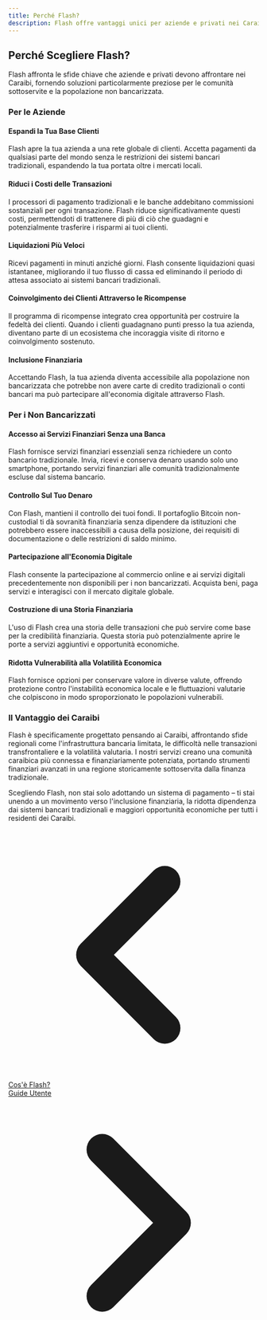 ```yaml
---
title: Perché Flash?
description: Flash offre vantaggi unici per aziende e privati nei Caraibi, particolarmente per la popolazione non bancarizzata.
---
```


## Perché Scegliere Flash?

Flash affronta le sfide chiave che aziende e privati devono affrontare nei Caraibi, fornendo soluzioni particolarmente preziose per le comunità sottoservite e la popolazione non bancarizzata.

### Per le Aziende

#### Espandi la Tua Base Clienti
Flash apre la tua azienda a una rete globale di clienti. Accetta pagamenti da qualsiasi parte del mondo senza le restrizioni dei sistemi bancari tradizionali, espandendo la tua portata oltre i mercati locali.

#### Riduci i Costi delle Transazioni
I processori di pagamento tradizionali e le banche addebitano commissioni sostanziali per ogni transazione. Flash riduce significativamente questi costi, permettendoti di trattenere di più di ciò che guadagni e potenzialmente trasferire i risparmi ai tuoi clienti.

#### Liquidazioni Più Veloci
Ricevi pagamenti in minuti anziché giorni. Flash consente liquidazioni quasi istantanee, migliorando il tuo flusso di cassa ed eliminando il periodo di attesa associato ai sistemi bancari tradizionali.

#### Coinvolgimento dei Clienti Attraverso le Ricompense
Il programma di ricompense integrato crea opportunità per costruire la fedeltà dei clienti. Quando i clienti guadagnano punti presso la tua azienda, diventano parte di un ecosistema che incoraggia visite di ritorno e coinvolgimento sostenuto.

#### Inclusione Finanziaria
Accettando Flash, la tua azienda diventa accessibile alla popolazione non bancarizzata che potrebbe non avere carte di credito tradizionali o conti bancari ma può partecipare all'economia digitale attraverso Flash.

### Per i Non Bancarizzati

#### Accesso ai Servizi Finanziari Senza una Banca
Flash fornisce servizi finanziari essenziali senza richiedere un conto bancario tradizionale. Invia, ricevi e conserva denaro usando solo uno smartphone, portando servizi finanziari alle comunità tradizionalmente escluse dal sistema bancario.

#### Controllo Sul Tuo Denaro
Con Flash, mantieni il controllo dei tuoi fondi. Il portafoglio Bitcoin non-custodial ti dà sovranità finanziaria senza dipendere da istituzioni che potrebbero essere inaccessibili a causa della posizione, dei requisiti di documentazione o delle restrizioni di saldo minimo.

#### Partecipazione all'Economia Digitale
Flash consente la partecipazione al commercio online e ai servizi digitali precedentemente non disponibili per i non bancarizzati. Acquista beni, paga servizi e interagisci con il mercato digitale globale.

#### Costruzione di una Storia Finanziaria
L'uso di Flash crea una storia delle transazioni che può servire come base per la credibilità finanziaria. Questa storia può potenzialmente aprire le porte a servizi aggiuntivi e opportunità economiche.

#### Ridotta Vulnerabilità alla Volatilità Economica
Flash fornisce opzioni per conservare valore in diverse valute, offrendo protezione contro l'instabilità economica locale e le fluttuazioni valutarie che colpiscono in modo sproporzionato le popolazioni vulnerabili.

### Il Vantaggio dei Caraibi

Flash è specificamente progettato pensando ai Caraibi, affrontando sfide regionali come l'infrastruttura bancaria limitata, le difficoltà nelle transazioni transfrontaliere e la volatilità valutaria. I nostri servizi creano una comunità caraibica più connessa e finanziariamente potenziata, portando strumenti finanziari avanzati in una regione storicamente sottoservita dalla finanza tradizionale.

Scegliendo Flash, non stai solo adottando un sistema di pagamento – ti stai unendo a un movimento verso l'inclusione finanziaria, la ridotta dipendenza dai sistemi bancari tradizionali e maggiori opportunità economiche per tutti i residenti dei Caraibi.

<!-- Navigation links -->
<div class="flex justify-between items-center mt-8 pt-4 border-t border-zinc-200 dark:border-zinc-700">
  <div class="w-1/3 text-left">
    <a href="what-is-flash" class="inline-flex items-center bg-purple-600 hover:bg-purple-700 text-white rounded-md transition-colors px-4 py-2 text-sm font-medium shadow-sm hover:shadow-md">
      <svg xmlns="http://www.w3.org/2000/svg" class="h-6 w-6 mr-2" fill="none" viewBox="0 0 24 24" stroke="currentColor">
        <path stroke-linecap="round" stroke-linejoin="round" stroke-width="3" d="M15 19l-7-7 7-7" />
      </svg>
      Cos'è Flash?
    </a>
  </div>
  <div class="w-1/3 text-center">
    <!-- Optional center content -->
  </div>
  <div class="w-1/3 text-right">
    <a href="user-guides" class="inline-flex items-center bg-purple-600 hover:bg-purple-700 text-white rounded-md transition-colors px-4 py-2 text-sm font-medium shadow-sm hover:shadow-md">
      Guide Utente
      <svg xmlns="http://www.w3.org/2000/svg" class="h-6 w-6 ml-2" fill="none" viewBox="0 0 24 24" stroke="currentColor">
        <path stroke-linecap="round" stroke-linejoin="round" stroke-width="3" d="M9 5l7 7-7 7" />
      </svg>
    </a>
  </div>
</div>
